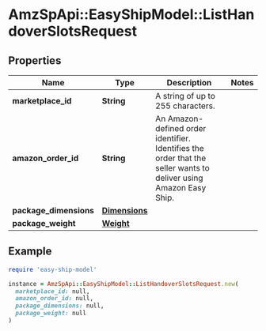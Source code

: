 # AmzSpApi::EasyShipModel::ListHandoverSlotsRequest

## Properties

| Name | Type | Description | Notes |
| ---- | ---- | ----------- | ----- |
| **marketplace_id** | **String** | A string of up to 255 characters. |  |
| **amazon_order_id** | **String** | An Amazon-defined order identifier. Identifies the order that the seller wants to deliver using Amazon Easy Ship. |  |
| **package_dimensions** | [**Dimensions**](Dimensions.md) |  |  |
| **package_weight** | [**Weight**](Weight.md) |  |  |

## Example

```ruby
require 'easy-ship-model'

instance = AmzSpApi::EasyShipModel::ListHandoverSlotsRequest.new(
  marketplace_id: null,
  amazon_order_id: null,
  package_dimensions: null,
  package_weight: null
)
```

